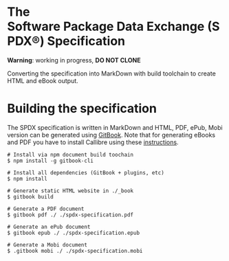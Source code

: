 # The Software Package Data Exchange (SPDX​®​) ​Specification

**Warning**: working in progress, **DO NOT CLONE** 

Converting the specification into MarkDown with build toolchain to create HTML and eBook output.

# Building the specification

The SPDX specification is written in MarkDown and HTML, PDF, ePub, Mobi version can be generated using [GitBook](https://www.gitbook.com/).
Note that for generating eBooks and PDF you have to install Callibre using these [instructions](https://toolchain.gitbook.com/ebook.html).

    # Install via npm document build toochain 
    $ npm install -g gitbook-cli
    
    # Install all dependencies (GitBook + plugins, etc)
    $ npm install

    # Generate static HTML website in ./_book
    $ gitbook build

    # Generate a PDF document 
    $ gitbook pdf ./ ./spdx-specification.pdf

    # Generate an ePub document
    $ gitbook epub ./ ./spdx-specification.epub

    # Generate a Mobi document
    $ .gitbook mobi ./ ./spdx-specification.mobi